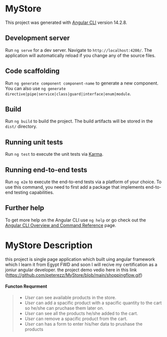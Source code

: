 # MyStore

This project was generated with [Angular CLI](https://github.com/angular/angular-cli) version 14.2.8.

## Development server

Run `ng serve` for a dev server. Navigate to `http://localhost:4200/`. The application will automatically reload if you change any of the source files.

## Code scaffolding

Run `ng generate component component-name` to generate a new component. You can also use `ng generate directive|pipe|service|class|guard|interface|enum|module`.

## Build

Run `ng build` to build the project. The build artifacts will be stored in the `dist/` directory.

## Running unit tests

Run `ng test` to execute the unit tests via [Karma](https://karma-runner.github.io).

## Running end-to-end tests

Run `ng e2e` to execute the end-to-end tests via a platform of your choice. To use this command, you need to first add a package that implements end-to-end testing capabilities.

## Further help

To get more help on the Angular CLI use `ng help` or go check out the [Angular CLI Overview and Command Reference](https://angular.io/cli) page.



# MyStore Description 
this project is single page application which built uing angular framework which I learn it from Egypt FWD and soon I will recive my certification as a joniur angular developer.
the project demo vedio here in this link (https://github.com/peterezz/MyStore/blob/main/shoppingflow.gif)


#### Functon Requrment
>
> - *User* can see available products in the store.
>  - *User* can add a spacific product with a spacific quantity to the cart so he/she can pruchase them later on.
>  - *User* can see all the products he/she added to the cart.
> - *User* can remove a spacific product from the cart.
> - *User* can has a form to enter his/her data to prushase the products



